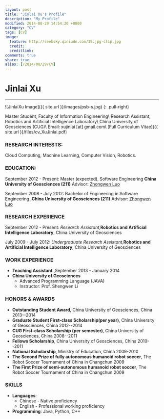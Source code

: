 ```yaml
---
layout: post
title: "Jinlai Xu's Profile"
description: "My Profile"
modified: 2014-08-29 14:54:20 +0800
category: "CV"
tags: [CV]
image:
  feature: http://seeksky.qiniudn.com/19.jpg-clip.jpg
  credit:
  creditlink:
comments: true
share: true
alias: [/2014/08/29/CV]
---
```


# Jinlai Xu
------
![JinlaiXu Image]({{ site.url }}/images/psb-s.jpg)
{: .pull-right}

Master Student, Faculty of Information Engineering\\
Research Assistant, Robotics and Artificial Intelligence Laboratory\\
China University of Geosciences (CUG)\\
Email: xujinlai [at] gmail.com\\
[Full Curriculum Vitae]({{ site.url }}/files/cv_XuJinlai.pdf)

### **RESEARCH INTERESTS:**
 Cloud Computing, Machine Learning, Computer Vision, Robotics.


### **EDUCATION:**
September 2012 - Present: Master (expected), Software Engineering  **China University of Geosciences  (211)**      Advisor:  [Zhongwen Luo](http://xgxy.cug.edu.cn/rjgcx/lzw/)

September 2008 - July 2012: Bachelor of Engineering in Software Engineering ,**China University of Geosciences  (211)** Advisor:  [Zhongwen Luo](http://xgxy.cug.edu.cn/rjgcx/lzw/)

<!--more-->


### **RESEARCH EXPERIENCE**
September 2012 - Present: *Research Assistant*,**Robotics and Artificial Intelligence Laboratory**, China University of Geosciences


July 2009 - July 2012: *Undergraduate Research Assistant*,**Robotics and Artificial Intelligence Laboratory**, China University of Geosciences


### WORK EXPERIENCE
 + **Teaching Assistant** ,September 2013 - January 2014
 + **China University of Geosciences**
   + Advanced Programming Language (JAVA)
   + Instructor: Prof. Shengwen Li


### HONORS & AWARDS
 + **Outstanding Student Award**, China University of Geosciences, China       2013--2014
 + **Graduate Student First-class Scholarship(per year)**, China University of Geosciences, China                2012--2014
 + **CUG First-class Scholarship (per semester)**, China University of Geosciences, China       2008--2011
 + **Fellows Scholarship**, China University of Geosciences, China       2010--2011
 + **National Scholarship**, Ministry of Education, China                2009-2010
 + **The Second Prize of fully autonomous humanoid robot soccer**, The Robot Soccer Tournament of China in Changchun                                    2009
 + **The First Prize of semi-autonomous humanoid robot soccer**, The Robot Soccer Tournament of China in Changchun                                      2009

### SKILLS
 + **Languages**:
   + Chinese - Native proficiency
   + English - Professional working proficiency
 + **Programming**: Java, Python, C++
